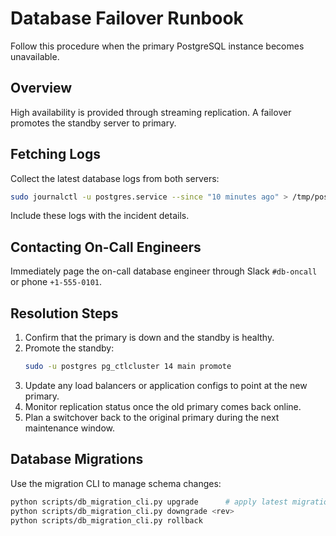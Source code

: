 # Database Failover Runbook

Follow this procedure when the primary PostgreSQL instance becomes unavailable.

## Overview
High availability is provided through streaming replication. A failover promotes the standby server to primary.

## Fetching Logs
Collect the latest database logs from both servers:

```bash
sudo journalctl -u postgres.service --since "10 minutes ago" > /tmp/postgres.log
```

Include these logs with the incident details.

## Contacting On-Call Engineers
Immediately page the on-call database engineer through Slack `#db-oncall` or phone `+1-555-0101`.

## Resolution Steps
1. Confirm that the primary is down and the standby is healthy.
2. Promote the standby:
   ```bash
   sudo -u postgres pg_ctlcluster 14 main promote
   ```
3. Update any load balancers or application configs to point at the new primary.
4. Monitor replication status once the old primary comes back online.
5. Plan a switchover back to the original primary during the next maintenance window.

## Database Migrations
Use the migration CLI to manage schema changes:

```bash
python scripts/db_migration_cli.py upgrade      # apply latest migrations
python scripts/db_migration_cli.py downgrade <rev>
python scripts/db_migration_cli.py rollback
```
